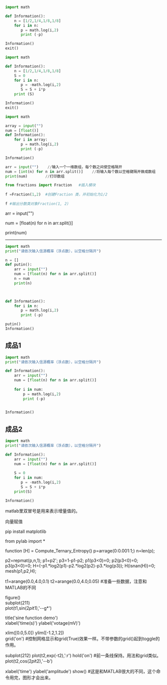 ~~~python
import math

def Information():
    n = [1/2,1/4,1/8,1/8] 
    for i in n:
       p = math.log(i,2)
       print (-p)

Information()
exit()
~~~

~~~PYTHON
import math

def Information():
    n = [1/2,1/4,1/8,1/8]
    S = 0 
    for i in n:
       p = -math.log(i,2)
       S = S + i*p
    print (S)

Information()
exit()
~~~

~~~python
import math

array = input("")
num = [float()]
def Information():
    for i in array:
       p = math.log(i,2)
       print (-p)

Information()
~~~

~~~python
arr = input("")    //输入一个一维数组，每个数之间使空格隔开
num = [int(n) for n in arr.split()]    //将输入每个数以空格键隔开做成数组
print(num)        //打印数组
~~~

~~~python
from fractions import Fraction   #插入模块
 
f =Fraction(1,2)  #创建Fraction 类，并初始化为1/2
 
f #输出分数类对象Fraction(1, 2)
~~~

arr = input("")  

num = [float(n) for n in arr.split()] 

print(num)   

---

~~~python
import math
print("请依次输入信源概率（浮点数），以空格分隔开")

n = []
def putin():
    arr = input("")  
    num = [float(n) for n in arr.split()] 
    n = num
    print(n)
    


def Information():
    for i in n:
       p = math.log(i,2)
       print (-p)

putin()
Information()
~~~



## 成品1

~~~python
import math
print("请依次输入信源概率（浮点数），以空格分隔开")

def Information():
    arr = input("")
    num = [float(n) for n in arr.split()] 
   
    for i in num:
        p = math.log(i,2)
        print (-p)
    

Information()
~~~

## 成品2

~~~python
import math
print("请依次输入信源概率（浮点数），以空格分隔开")

def Information():
    arr = input("")  
    num = [float(n) for n in arr.split()] 
    
    S = 0 
    for i in num:
       p = -math.log(i,2)
       S = S + i*p
    print(S)

Information()
~~~





matlab里双冒号是用来表示增量值的。



向量赋值





pip install matplotlib

from pylab import *

function [H] = Compute_Ternary_Entropy()
p=arrage(0:0.001:1;)
n=len(p);

p2=repmat(p,n,1);
p1=p2';
p3=1-p1-p2;
p1(p3<0)=0;
p2(p3<0)=0;
p3(p3<0)=0;
H=(-p1.*log2(p1)-p2.*log2(p2)-p3.*log(p3));
H(isnan(H))=0;
mesh(p1,p2,H);

t1=arange(0.0,4.0,0.1)
t2=arange(0.0,4.0,0.05)  #准备一些数据，注意和MATLAB的不同

 

figure()  
subplot(211)  
plot(t1,sin(2*pi*t1),'--g*')

title('sine function demo')  
xlabel('time(s)')
ylabel('votage(mV)')  

xlim([0.0,5.0])
ylim([-1.2,1.2])  
grid('on')  #控制网格显示和grid(True)效果一样。不带参数的grid()起到toggle的作用。

 subplot(212)
plot(t2,exp(-t2),':r')
hold('on')  #前一条线保持。用法和grid类似。
plot(t2,cos(2*pi*t2),'--b')

xlabel('time')
ylabel('amplitude')
show()  #这是和MATLAB很大的不同，这个命令用完，图形才会出来。